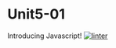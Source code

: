 # Unit5-01
Introducing Javascript!
[![linter](https://github.com/Dania-Liu/Unit5-01/workflows/linter/badge.svg)](https://github.com/marketplace/actions/super-linter)
